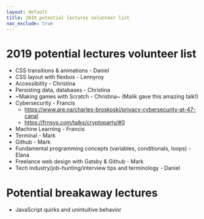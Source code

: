 ```yaml
---
layout: default
title: 2019 potential lectures volunteer list
nav_exclude: true
---
```

# 2019 potential lectures volunteer list

- CSS transitions & animations - Daniel
- CSS layout with flexbox - Lennyroy
- Accessibility - Christina
- Persisting data, databases - Christina
- ~Making games with Scratch - Christina~ (Malik gave this amazing talk!)
- Cybersecurity - Francis
    - <https://www.are.na/charles-broskoski/privacy-cybersecurity-at-47-canal>
    - <https://frnsys.com/talks/cryptoparty/#0>
- Machine Learning - Francis
- Terminal - Mark
- Github - Mark
- Fundamental programming concepts (variables, conditionals, loops) - Elana
- Freelance web design with Gatsby & Github - Mark
- Tech industry/job-hunting/interview tips and terminology - Daniel


# Potential breakaway lectures

- JavaScript quirks and unintuitive behavior
